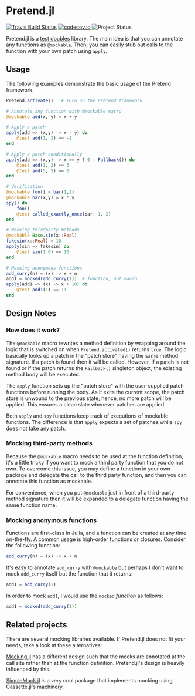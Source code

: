 # Pretend.jl

[![Travis Build Status](https://travis-ci.com/tk3369/Pretend.jl.svg?branch=master)](https://travis-ci.org/tk3369/Pretend.jl)
[![codecov.io](http://codecov.io/github/tk3369/Pretend.jl/coverage.svg?branch=master)](http://codecov.io/github/tk3369/Pretend.jl?branch=master)
![Project Status](https://img.shields.io/badge/status-new-orange)

Pretend.jl is a [test doubles](https://en.wikipedia.org/wiki/Test_double) library.
The main idea is that you can annotate any functions
as `@mockable`.  Then, you can easily stub out calls to the function with your
own patch using `apply`.

## Usage

The following examples demonstrate the basic usage of the Pretend framework.

```julia
Pretend.activate()   # Turn on the Pretend framework

# Annotate any function with @mockable macro
@mockable add(x, y) = x + y

# Apply a patch
apply(add => (x,y) -> x - y) do
    @test add(1, 2) == -1
end

# Apply a patch conditionally
apply(add => (x,y) -> x == y ? 0 : Fallback()) do
    @test add(1, 2) == 3
    @test add(5, 5) == 0
end

# Verification
@mockable foo() = bar(1,2)
@mockable bar(x,y) = x * y
spy() do
    foo()
    @test called_exactly_once(bar, 1, 2)
end

# Mocking thirdparty methods
@mockable Base.sin(x::Real)
fakesin(x::Real) = 10
apply(sin => fakesin) do
    @test sin(1.0) == 10
end

# Mocking anonymous functions
add_curry(n) = (x) -> x + n
add1 = mocked(add_curry(1))  # function, not macro
apply(add1 => (x) -> x + 10) do
    @test add1(1) == 11
end
```

## Design Notes

### How does it work?

The `@mockable` macro rewrites a method definition by wrapping around the logic that is
switched on when `Pretend.activated()` returns `true`.  The logic basically looks up
a patch in the "patch store" having the same method signature.  If a patch is found
then it will be called.  However, if a patch is not found or if the patch returns
the `Fallback()` singleton object, the existing method body will be executed.

The `apply` function sets up the "patch store" with the user-supplied patch functions before
running the body.  As it exits the current scope, the patch store is unwound to the previous
state; hence, no more patch will be applied.  This ensures a clean slate whenever patches
are applied.

Both `apply` and `spy` functions keep track of executions of mockable functions. The
difference is that `apply` expects a set of patches while `spy` does not take any patch.

### Mocking third-party methods

Because the `@mockable` macro needs to be used at the function definition, it's a little tricky
if you want to mock a third party function that you do not own.  To overcome this issue, you may
define a function in your own package and delegate the call to the third party function, and then
you can annotate this function as mockable.

For convenience, when you put `@mockable` just in front of a third-party method signature then
it will be expanded to a delegate function having the same function name.

### Mocking anonymous functions

Functions are first-class in Julia, and a function can be created at any time on-the-fly.
A common usage is high-order functions or closures. Consider the following function:
```julia
add_curry(n) = (x) -> x + n
```

It's easy to annotate `add_curry` with `@mockable` but perhaps I
don't want to mock `add_curry` itself but the function that it returns:
```julia
add1 = add_curry(1)
```

In order to mock `add1`, I would use the `mocked` *function* as follows:
```julia
add1 = mocked(add_curry(1))
```

## Related projects

There are several mocking libraries available. If Pretend.jl does not fit your needs, take a look
at these alternatives:

[Mocking.jl](https://github.com/invenia/Mocking.jl) has a different design such that the mocks are
annotated at the call site rather than at the function definition. Pretend.jl's design is heavily
influenced by this.

[SimpleMock.jl](https://github.com/JuliaTesting/SimpleMock.jl) is a very cool package that
implements mocking using Cassette.jl's machinery.

